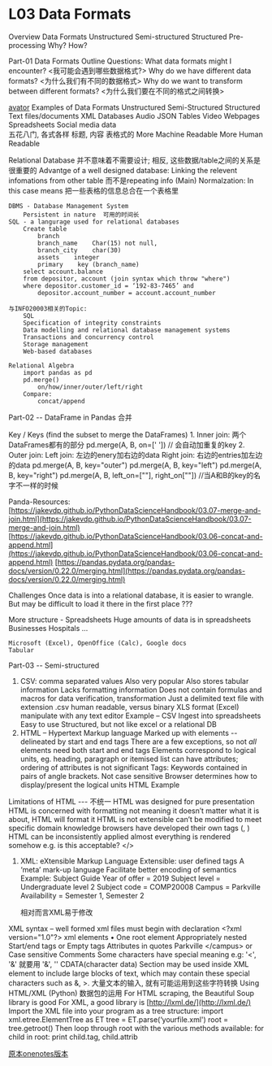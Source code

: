 # L03 Data Formats

Overview Data Formats Unstructured Semi-structured Structured Pre-processing Why? How?

Part-01 Data Formats Outline Questions: What data formats might I encounter? &lt;我可能会遇到哪些数据格式?&gt; Why do we have different data formats? &lt;为什么我们有不同的数据格式&gt; Why do we want to transform between different formats? &lt;为什么我们要在不同的格式之间转换&gt;

[avator](https://github.com/SukiXuu/websetting/tree/0aadb01b81fe627c447b9ad1e936219cc6e1a8cd/courses/COMP20008/mynotes/mynotes/截屏2020-08-21%20上午2.08.09.png) Examples of Data Formats Unstructured Semi-Structured Structured Text files/documents XML Databases Audio JSON Tables Video Webpages Spreadsheets Social media data  
五花八门, 各式各样 标题, 内容 表格式的 More Machine Readable More Human Readable

Relational Database 并不意味着不需要设计; 相反, 这些数据/table之间的关系是很重要的 Advantge of a well designed database: Linking the relevent infomations from other table 而不是repeating info \(Main\) Normalzation: In this case means 把一些表格的信息总合在一个表格里

```text
DBMS - Database Management System
    Persistent in nature  可用的时间长
SQL - a langurage used for relational databases
    Create table
        branch 
        branch_name    Char(15) not null,
        branch_city    char(30)
        assets    integer
        primary    key (branch_name)
    select account.balance 
    from depositor, account (join syntax which throw "where")
    where depositor.customer_id = ‘192-83-7465’ and 
        depositor.account_number = account.account_number

与INFO20003相关的Topic: 
    SQL
    Specification of integrity constraints
    Data modelling and relational database management systems
    Transactions and concurrency control
    Storage management
    Web-based databases

Relational Algebra 
    import pandas as pd 
    pd.merge()
        on/how/inner/outer/left/right 
    Compare:
        concat/append
```

Part-02 -- DataFrame in Pandas 合并

Key / Keys \(find the subset to merge the DataFrames\) 1. Inner join: 两个DataFrames都有的部分 pd.merge\(A, B, on=\[' '\]\) // 会自动加重复的key 2. Outer join: Left join: 左边的enery加右边的data Right join: 右边的entries加左边的data pd.merge\(A, B, key="outer"\) pd.merge\(A, B, key="left"\) pd.merge\(A, B, key="right"\) pd.merge\(A, B, left\_on=\[""\], right\_on\[""\]\) //当A和B的key的名字不一样的时候

Panda-Resources: [https://jakevdp.github.io/PythonDataScienceHandbook/03.07-merge-and-join.html](https://jakevdp.github.io/PythonDataScienceHandbook/03.07-merge-and-join.html) [https://jakevdp.github.io/PythonDataScienceHandbook/03.06-concat-and-append.html](https://jakevdp.github.io/PythonDataScienceHandbook/03.06-concat-and-append.html) [https://pandas.pydata.org/pandas-docs/version/0.22.0/merging.html](https://pandas.pydata.org/pandas-docs/version/0.22.0/merging.html)

Challenges Once data is into a relational database, it is easier to wrangle. But may be difficult to load it there in the first place ???

More structure - Spreadsheets Huge amounts of data is in spreadsheets Businesses Hospitals …

```text
Microsoft (Excel), OpenOffice (Calc), Google docs
Tabular
```

Part-03 -- Semi-structured

1. CSV: comma separated values Also very popular Also stores tabular information Lacks formatting information Does not contain formulas and macros for data verification, transformation Just a delimited text file with extension .csv human readable, versus binary XLS format \(Excel\) manipulate with any text editor Example – CSV Ingest into spreadsheets Easy to use Structured, but not like excel or a relational DB
2. HTML – Hypertext Markup language Marked up with elements -- delineated by start and end tags There are a few exceptions, so not _all_ elements need both start and end tags Elements correspond to logical units, eg. heading, paragraph or itemised list can have attributes; ordering of attributes is not significant Tags: Keywords contained in pairs of angle brackets. Not case sensitive Browser determines how to display/present the logical units HTML Example

Limitations of HTML --- 不统一 HTML was designed for pure presentation HTML is concerned with formatting not meaning it doesn’t matter what it is about, HTML will format it HTML is not extensible can’t be modified to meet specific domain knowledge browsers have developed their own tags \(, \) HTML can be inconsistently applied almost everything is rendered somehow e.g. is this acceptable? &lt;/&gt;

1. XML: eXtensible Markup Language Extensible: user defined tags A ‘meta’ mark-up language Facilitate better encoding of semantics Example: Subject Guide Year of offer = 2019 Subject level = Undergraduate level 2 Subject code = COMP20008 Campus = Parkville Availability = Semester 1, Semester 2

   相对而言XML易于修改

XML syntax – well formed xml files must begin with declaration &lt;?xml version="1.0"?&gt; xml elements • One root element Appropriately nested Start/end tags or Empty tags Attributes in quotes  Parkville &lt;/campus&gt; or  Case sensitive Comments  Some characters have special meaning e.g: '&lt;', '&' 就要用 '&', '⁢' CDATA\(character data\) Section may be used inside XML element to include large blocks of text, which may contain these special characters such as &, &gt;. 大量文本的输入, 就有可能运用到这些字符转换 Using HTML/XML \(Python\) 数据包的运用 For HTML scraping, the Beautiful Soup library is good For XML, a good library is [http://lxml.de/](http://lxml.de/) Import the XML file into your program as a tree structure: import xml.etree.ElementTree as ET tree = ET.parse\(‘yourfile.xml'\) root = tree.getroot\(\) Then loop through root with the various methods available: for child in root: print child.tag, child.attrib

[原本onenotes版本](https://unimelbcloud-my.sharepoint.com/personal/jixu5_student_unimelb_edu_au/_layouts/OneNote.aspx?id=%2Fpersonal%2Fjixu5_student_unimelb_edu_au%2FDocuments%2F%E6%95%B0%E6%8D%AE%E5%A4%84%E7%90%86&wd=target%28%E6%96%B0%E5%88%86%E5%8C%BA%201.one%7CD9E45E07-62DE-8345-8E02-563EEAD70796%2FLecture%203%20--%20Data%20Format%7C5040D2E0-F6CB-D144-8C24-5D97CFCCB534%2F%29%20onenote:https://unimelbcloud-my.sharepoint.com/personal/jixu5_student_unimelb_edu_au/Documents/数据处理/新分区%201.one#Lecture%203%20--%20Data%20Format&section-id={D9E45E07-62DE-8345-8E02-563EEAD70796}&page-id={5040D2E0-F6CB-D144-8C24-5D97CFCCB534}&end)

